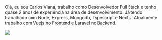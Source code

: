 <p align="left">
 Olá, eu sou Carlos Viana, trabalho como Desenvolvedor Full Stack e tenho quase 2 anos de experiência na área de desenvolvimento. Já tendo trabalhado com Node, Express, Mongodb, Typescript e Nextjs. Atualmente trabalho com Vuejs no Frontend e Laravel no Backend.
</p>

<p align="left">
  <a href="https://www.linkedin.com/in/carlos-eduardo-alves-viana" alt="Linkedin">
  <img src="https://img.shields.io/badge/-Linkedin-0e76a8?style=flat-square&logo=Linkedin&logoColor=white&link=https://www.linkedin.com/in/carlos-eduardo-alves-viana/" />
  </a>
</p>
